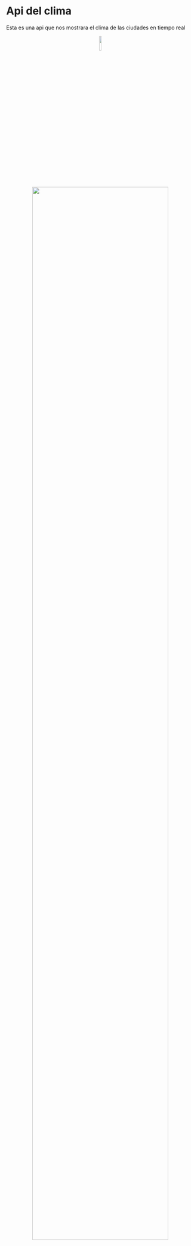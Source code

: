 # Api del clima
Esta es una api que nos mostrara el clima de las ciudades en tiempo real

<p align="center" ><img 
 src="https://cdn-icons-png.flaticon.com/512/2698/2698240.png" width="10%" height="10%"/></p>
 <p align="center"><img 
 src="https://user-images.githubusercontent.com/54613714/185786049-e65d800e-c3dc-4794-a866-948c21c993e2.PNG" width="85%"/></p>


